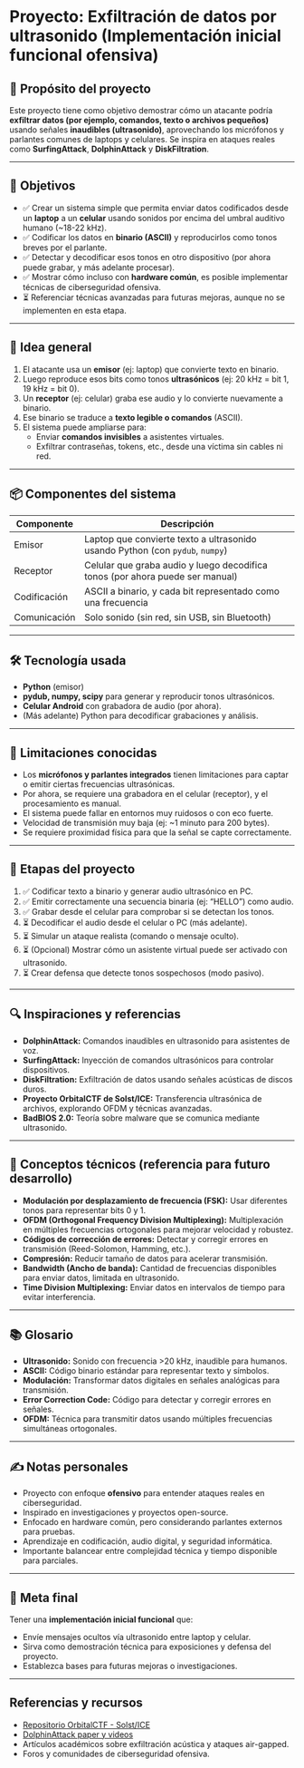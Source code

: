 # Proyecto: **Exfiltración de datos por ultrasonido (Implementación inicial funcional ofensiva)**

## 📌 Propósito del proyecto

Este proyecto tiene como objetivo demostrar cómo un atacante podría **exfiltrar datos (por ejemplo, comandos, texto o archivos pequeños)** usando señales **inaudibles (ultrasonido)**, aprovechando los micrófonos y parlantes comunes de laptops y celulares. Se inspira en ataques reales como **SurfingAttack**, **DolphinAttack** y **DiskFiltration**.

---

## 🎯 Objetivos

- ✅ Crear un sistema simple que permita enviar datos codificados desde un **laptop** a un **celular** usando sonidos por encima del umbral auditivo humano (~18-22 kHz).
- ✅ Codificar los datos en **binario (ASCII)** y reproducirlos como tonos breves por el parlante.
- ✅ Detectar y decodificar esos tonos en otro dispositivo (por ahora puede grabar, y más adelante procesar).
- ✅ Mostrar cómo incluso con **hardware común**, es posible implementar técnicas de ciberseguridad ofensiva.
- ⏳ Referenciar técnicas avanzadas para futuras mejoras, aunque no se implementen en esta etapa.

---

## 🧠 Idea general

1. El atacante usa un **emisor** (ej: laptop) que convierte texto en binario.
2. Luego reproduce esos bits como tonos **ultrasónicos** (ej: 20 kHz = bit 1, 19 kHz = bit 0).
3. Un **receptor** (ej: celular) graba ese audio y lo convierte nuevamente a binario.
4. Ese binario se traduce a **texto legible o comandos** (ASCII).
5. El sistema puede ampliarse para:
   - Enviar **comandos invisibles** a asistentes virtuales.
   - Exfiltrar contraseñas, tokens, etc., desde una víctima sin cables ni red.

---

## 📦 Componentes del sistema

| Componente   | Descripción                                                                   |
| ------------ | ----------------------------------------------------------------------------- |
| Emisor       | Laptop que convierte texto a ultrasonido usando Python (con `pydub`, `numpy`) |
| Receptor     | Celular que graba audio y luego decodifica tonos (por ahora puede ser manual) |
| Codificación | ASCII a binario, y cada bit representado como una frecuencia                  |
| Comunicación | Solo sonido (sin red, sin USB, sin Bluetooth)                                 |

---

## 🛠️ Tecnología usada

- **Python** (emisor)
- **pydub, numpy, scipy** para generar y reproducir tonos ultrasónicos.
- **Celular Android** con grabadora de audio (por ahora).
- (Más adelante) Python para decodificar grabaciones y análisis.

---

## 🚧 Limitaciones conocidas

- Los **micrófonos y parlantes integrados** tienen limitaciones para captar o emitir ciertas frecuencias ultrasónicas.
- Por ahora, se requiere una grabadora en el celular (receptor), y el procesamiento es manual.
- El sistema puede fallar en entornos muy ruidosos o con eco fuerte.
- Velocidad de transmisión muy baja (ej: ~1 minuto para 200 bytes).
- Se requiere proximidad física para que la señal se capte correctamente.

---

## 🧱 Etapas del proyecto

1. ✅ Codificar texto a binario y generar audio ultrasónico en PC.
2. ✅ Emitir correctamente una secuencia binaria (ej: “HELLO”) como audio.
3. ✅ Grabar desde el celular para comprobar si se detectan los tonos.
4. ⏳ Decodificar el audio desde el celular o PC (más adelante).
5. ⏳ Simular un ataque realista (comando o mensaje oculto).
6. ⏳ (Opcional) Mostrar cómo un asistente virtual puede ser activado con ultrasonido.
7. ⏳ Crear defensa que detecte tonos sospechosos (modo pasivo).

---

## 🔍 Inspiraciones y referencias

- **DolphinAttack:** Comandos inaudibles en ultrasonido para asistentes de voz.
- **SurfingAttack:** Inyección de comandos ultrasónicos para controlar dispositivos.
- **DiskFiltration:** Exfiltración de datos usando señales acústicas de discos duros.
- **Proyecto OrbitalCTF de Solst/ICE:** Transferencia ultrasónica de archivos, explorando OFDM y técnicas avanzadas.
- **BadBIOS 2.0:** Teoría sobre malware que se comunica mediante ultrasonido.

---

## 🧩 Conceptos técnicos (referencia para futuro desarrollo)

- **Modulación por desplazamiento de frecuencia (FSK):** Usar diferentes tonos para representar bits 0 y 1.
- **OFDM (Orthogonal Frequency Division Multiplexing):** Multiplexación en múltiples frecuencias ortogonales para mejorar velocidad y robustez.
- **Códigos de corrección de errores:** Detectar y corregir errores en transmisión (Reed-Solomon, Hamming, etc.).
- **Compresión:** Reducir tamaño de datos para acelerar transmisión.
- **Bandwidth (Ancho de banda):** Cantidad de frecuencias disponibles para enviar datos, limitada en ultrasonido.
- **Time Division Multiplexing:** Enviar datos en intervalos de tiempo para evitar interferencia.

---

## 📚 Glosario

- **Ultrasonido:** Sonido con frecuencia >20 kHz, inaudible para humanos.
- **ASCII:** Código binario estándar para representar texto y símbolos.
- **Modulación:** Transformar datos digitales en señales analógicas para transmisión.
- **Error Correction Code:** Código para detectar y corregir errores en señales.
- **OFDM:** Técnica para transmitir datos usando múltiples frecuencias simultáneas ortogonales.

---

## ✍️ Notas personales

- Proyecto con enfoque **ofensivo** para entender ataques reales en ciberseguridad.
- Inspirado en investigaciones y proyectos open-source.
- Enfocado en hardware común, pero considerando parlantes externos para pruebas.
- Aprendizaje en codificación, audio digital, y seguridad informática.
- Importante balancear entre complejidad técnica y tiempo disponible para parciales.

---

## 🎯 Meta final

Tener una **implementación inicial funcional** que:

- Envíe mensajes ocultos vía ultrasonido entre laptop y celular.
- Sirva como demostración técnica para exposiciones y defensa del proyecto.
- Establezca bases para futuras mejoras o investigaciones.

---

## Referencias y recursos

- [Repositorio OrbitalCTF - Solst/ICE](https://github.com/asynchronous-x/orbital-ctf)
- [DolphinAttack paper y videos](https://dolphinattack.com/)
- Artículos académicos sobre exfiltración acústica y ataques air-gapped.
- Foros y comunidades de ciberseguridad ofensiva.
